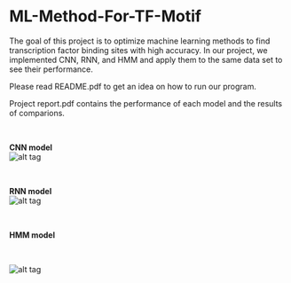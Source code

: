 # ML-Method-For-TF-Motif

The goal of this project is to optimize machine learning methods to find transcription factor binding sites with high accuracy. In our project, we implemented CNN, RNN, and HMM and apply them to the same data set to see their performance.
<br />

Please read README.pdf to get an idea on how to run our program. 

Project report.pdf contains the performance of each model and the results of comparions. 

<br />

**CNN model**
<br />
![alt tag](https://github.com/xinlingl/Optimize-Machine-Learning-to-Find-Transcription-Factor-Binding-Sites-/blob/master/CNN_model.png)

<br />

**RNN model**
<br />
![alt tag](https://github.com/xinlingl/Optimize-Machine-Learning-to-Find-Transcription-Factor-Binding-Sites-/blob/master/RNN_model.png)

<br />

**HMM model**

<br />

![alt tag](https://github.com/xinlingl/Optimize-Machine-Learning-to-Find-Transcription-Factor-Binding-Sites-/blob/master/HMM_model.png)

